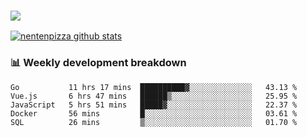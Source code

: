 ### ![](http://img.shields.io/badge/Go-language-blue?style=for-the-badge&logo=appveyor)
[![nentenpizza github stats](https://github-readme-stats.vercel.app/api?username=nentenpizza&count_private=true)](https://github.com/anuraghazra/github-readme-stats)

### 📊 Weekly development breakdown

<!--START_SECTION:waka-->
```text
Go           11 hrs 17 mins  ██████████▓░░░░░░░░░░░░░░   43.13 % 
Vue.js       6 hrs 47 mins   ██████▒░░░░░░░░░░░░░░░░░░   25.95 % 
JavaScript   5 hrs 51 mins   █████▓░░░░░░░░░░░░░░░░░░░   22.37 % 
Docker       56 mins         █░░░░░░░░░░░░░░░░░░░░░░░░   03.61 % 
SQL          26 mins         ▒░░░░░░░░░░░░░░░░░░░░░░░░   01.70 % 
```
<!--END_SECTION:waka-->

